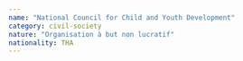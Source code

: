 ```yaml
---
name: "National Council for Child and Youth Development"
category: civil-society
nature: "Organisation à but non lucratif"
nationality: THA
---
```

